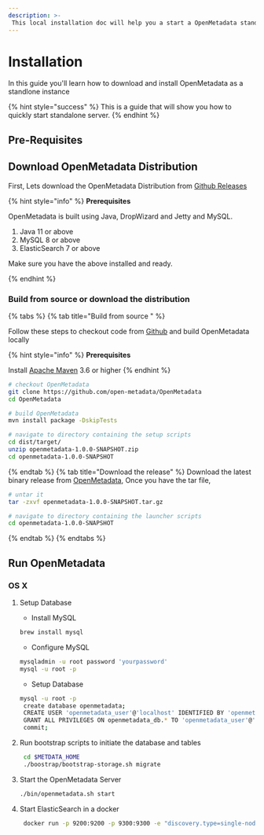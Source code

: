 ```yaml
---
description: >-
 This local installation doc will help you a start a OpenMetadata standlone instance on your local machine.
---
```


# Installation

In this guide you'll learn how to download and install OpenMetadata as a standlone instance

{% hint style="success" %}
This is a guide that will show you how to quickly start standalone server.
{% endhint %}

## Pre-Requisites




## Download OpenMetadata Distribution

First, Lets download the OpenMetadata Distribution from [Github Releases](https://github.com/open-metadata/OpenMetadata/releases)


{% hint style="info" %}
 **Prerequisites** 

OpenMetadata is built using Java, DropWizard and Jetty and MySQL.


1. Java 11 or above
2. MySQL 8 or above
3. ElasticSearch 7 or above

Make sure you have the above installed and ready.

{% endhint %}

### Build from source or download the distribution

{% tabs %}
{% tab title="Build from source " %}


Follow these steps to checkout code from [Github](https://github.com/open-metadata/OpenMetadata) and build OpenMetadata locally

{% hint style="info" %}
 **Prerequisites** 

Install [Apache Maven](https://maven.apache.org/install.html) 3.6 or higher
{% endhint %}

```bash
# checkout OpenMetadata
git clone https://github.com/open-metadata/OpenMetadata
cd OpenMetadata

# build OpenMetadata
mvn install package -DskipTests

# navigate to directory containing the setup scripts
cd dist/target/
unzip openmetadata-1.0.0-SNAPSHOT.zip
cd openmetadata-1.0.0-SNAPSHOT
```
{% endtab %}
{% tab title="Download the release" %}
Download the latest binary release from [OpenMetadata](https://open-metadata.org/download/), 
Once you have the tar file,

```bash
# untar it
tar -zxvf openmetadata-1.0.0-SNAPSHOT.tar.gz

# navigate to directory containing the launcher scripts
cd openmetadata-1.0.0-SNAPSHOT
```
{% endtab %}
{% endtabs %}



## Run OpenMetadata 

### OS X

1. Setup Database
   * Install MySQL
   
 	```bash 
 	brew install mysql
 	```
   * Configure MySQL
   
    ```bash
    mysqladmin -u root password 'yourpassword'
    mysql -u root -p
    ```
   * Setup Database
    
    ```bash
    mysql -u root -p
	 create database openmetadata;
	 CREATE USER 'openmetadata_user'@'localhost' IDENTIFIED BY 'openmetadata_password';
	 GRANT ALL PRIVILEGES ON openmetadata_db.* TO 'openmetadata_user'@'localhost' WITH GRANT OPTION;
	 commit;
	```
2. 	Run bootstrap scripts to initiate the database and tables

    ```bash
     cd $METDATA_HOME
     ./boostrap/bootstrap-storage.sh migrate
    ```
3. Start the OpenMetadata Server

   ```bash
   ./bin/openmetadata.sh start
   ```
4. Start ElasticSearch in a docker

   ```bash
	docker run -p 9200:9200 -p 9300:9300 -e "discovery.type=single-node" docker.elastic.co/elasticsearch/elasticsearch:7.10.2 
	```